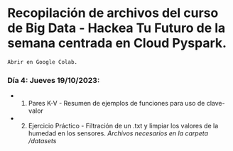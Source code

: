 # Recopilación de archivos del curso de Big Data - Hackea Tu Futuro de la semana centrada en Cloud Pyspark. 

```sh
Abrir en Google Colab. 
```

### Día 4: Jueves 19/10/2023:

* 1. Pares K-V - Resumen de ejemplos de funciones para uso de clave-valor

* 2. Ejercicio Práctico - Filtración de un .txt y limpiar los valores de la humedad en los sensores. *Archivos necesarios en la carpeta /datasets*
